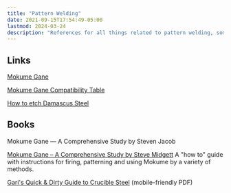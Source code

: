 ```yaml
---
title: "Pattern Welding"
date: 2021-09-15T17:54:49-05:00
lastmod: 2024-03-24
description: "References for all things related to pattern welding, sometimes known colloquially as Damascus"
---
```


## Links
[Mokume Gane](http://citeseerx.ist.psu.edu/viewdoc/download?doi=10.1.1.190.5545&rep=rep1&type=pdf)

[Mokume Gane Compatibility Table](/images/mokume-gane-compatibility-chart.jpg)

[How to etch Damascus Steel](https://flatlineforge.com/2020/12/10/etching-steel/)

## Books
Mokume Gane — A Comprehensive Study by Steven Jacob

[Mokume Gane – A Comprehensive Study by Steve Midgett](https://www.mokume.com/book) A "how to" guide with instructions for firing, patterning and using Mokume by a variety of methods.

[Gari's Quick & Dirty Guide to Crucible Steel](https://cdn.discordapp.com/attachments/251054378062970880/864537874569494598/Damascus_.pdf) (mobile-friendly PDF)
